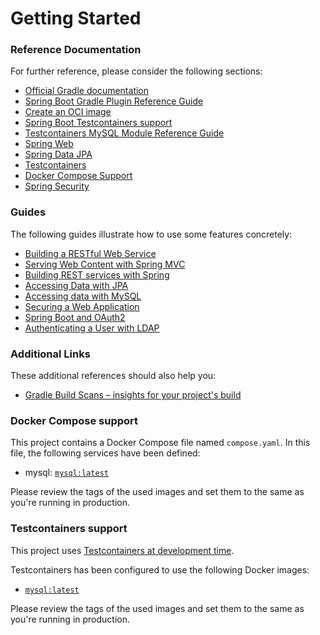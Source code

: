 # Getting Started

### Reference Documentation
For further reference, please consider the following sections:

* [Official Gradle documentation](https://docs.gradle.org)
* [Spring Boot Gradle Plugin Reference Guide](https://docs.spring.io/spring-boot/docs/3.2.1/gradle-plugin/reference/html/)
* [Create an OCI image](https://docs.spring.io/spring-boot/docs/3.2.1/gradle-plugin/reference/html/#build-image)
* [Spring Boot Testcontainers support](https://docs.spring.io/spring-boot/docs/3.2.1/reference/html/features.html#features.testing.testcontainers)
* [Testcontainers MySQL Module Reference Guide](https://java.testcontainers.org/modules/databases/mysql/)
* [Spring Web](https://docs.spring.io/spring-boot/docs/3.2.1/reference/htmlsingle/index.html#web)
* [Spring Data JPA](https://docs.spring.io/spring-boot/docs/3.2.1/reference/htmlsingle/index.html#data.sql.jpa-and-spring-data)
* [Testcontainers](https://java.testcontainers.org/)
* [Docker Compose Support](https://docs.spring.io/spring-boot/docs/3.2.1/reference/htmlsingle/index.html#features.docker-compose)
* [Spring Security](https://docs.spring.io/spring-boot/docs/3.2.1/reference/htmlsingle/index.html#web.security)

### Guides
The following guides illustrate how to use some features concretely:

* [Building a RESTful Web Service](https://spring.io/guides/gs/rest-service/)
* [Serving Web Content with Spring MVC](https://spring.io/guides/gs/serving-web-content/)
* [Building REST services with Spring](https://spring.io/guides/tutorials/rest/)
* [Accessing Data with JPA](https://spring.io/guides/gs/accessing-data-jpa/)
* [Accessing data with MySQL](https://spring.io/guides/gs/accessing-data-mysql/)
* [Securing a Web Application](https://spring.io/guides/gs/securing-web/)
* [Spring Boot and OAuth2](https://spring.io/guides/tutorials/spring-boot-oauth2/)
* [Authenticating a User with LDAP](https://spring.io/guides/gs/authenticating-ldap/)

### Additional Links
These additional references should also help you:

* [Gradle Build Scans – insights for your project's build](https://scans.gradle.com#gradle)

### Docker Compose support
This project contains a Docker Compose file named `compose.yaml`.
In this file, the following services have been defined:

* mysql: [`mysql:latest`](https://hub.docker.com/_/mysql)

Please review the tags of the used images and set them to the same as you're running in production.

### Testcontainers support

This project uses [Testcontainers at development time](https://docs.spring.io/spring-boot/docs/3.2.1/reference/html/features.html#features.testing.testcontainers.at-development-time).

Testcontainers has been configured to use the following Docker images:

* [`mysql:latest`](https://hub.docker.com/_/mysql)

Please review the tags of the used images and set them to the same as you're running in production.

